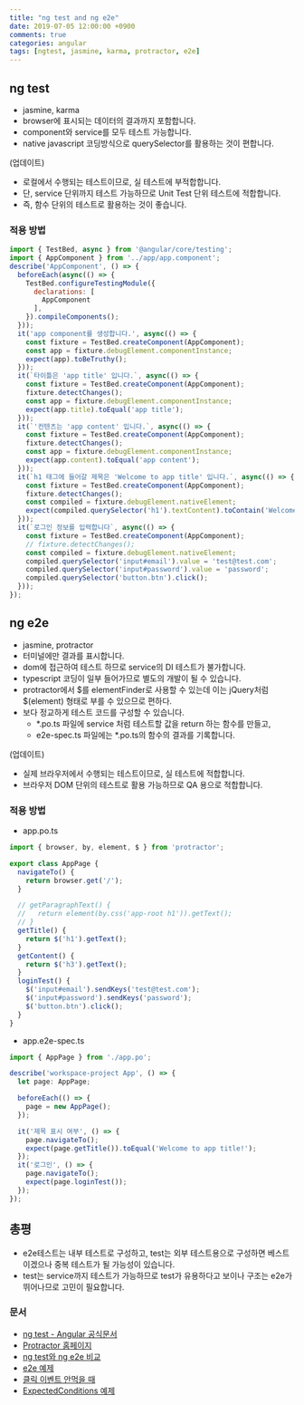 ```yaml
---
title: "ng test and ng e2e"
date: 2019-07-05 12:00:00 +0900
comments: true
categories: angular
tags: [ngtest, jasmine, karma, protractor, e2e]
---
```



## ng test
- jasmine, karma
- browser에 표시되는 데이터의 결과까지 포함합니다.
- component와 service를 모두 테스트 가능합니다.
- native javascript 코딩방식으로 querySelector를 활용하는 것이 편합니다.

(업데이트)

- 로컬에서 수행되는 테스트이므로, 실 테스트에 부적합합니다.
- 단, service 단위까지 테스트 가능하므로 Unit Test 단위 테스트에 적합합니다.
- 즉, 함수 단위의 테스트로 활용하는 것이 좋습니다.

### 적용 방법

```js
import { TestBed, async } from '@angular/core/testing';
import { AppComponent } from '../app/app.component';
describe('AppComponent', () => {
  beforeEach(async(() => {
    TestBed.configureTestingModule({
      declarations: [
        AppComponent
      ],
    }).compileComponents();
  }));
  it('app component를 생성합니다.', async(() => {
    const fixture = TestBed.createComponent(AppComponent);
    const app = fixture.debugElement.componentInstance;
    expect(app).toBeTruthy();
  }));
  it(`타이틀은 'app title' 입니다.`, async(() => {
    const fixture = TestBed.createComponent(AppComponent);
    fixture.detectChanges();
    const app = fixture.debugElement.componentInstance;
    expect(app.title).toEqual('app title');
  }));
  it(`'컨텐츠는 'app content' 입니다.`, async(() => {
    const fixture = TestBed.createComponent(AppComponent);
    fixture.detectChanges();
    const app = fixture.debugElement.componentInstance;
    expect(app.content).toEqual('app content');
  }));
  it(`h1 태그에 들어갈 제목은 'Welcome to app title' 입니다.`, async(() => {
    const fixture = TestBed.createComponent(AppComponent);
    fixture.detectChanges();
    const compiled = fixture.debugElement.nativeElement;
    expect(compiled.querySelector('h1').textContent).toContain('Welcome to app title!');
  }));
  it(`로그인 정보를 입력합니다`, async(() => {
    const fixture = TestBed.createComponent(AppComponent);
    // fixture.detectChanges();
    const compiled = fixture.debugElement.nativeElement;
    compiled.querySelector('input#email').value = 'test@test.com';
    compiled.querySelector('input#password').value = 'password';
    compiled.querySelector('button.btn').click();
  }));
});
```

## ng e2e
- jasmine, protractor
- 터미널에만 결과를 표시합니다.
- dom에 접근하여 테스트 하므로 service의 DI 테스트가 불가합니다.
- typescript 코딩이 일부 들어가므로 별도의 개발이 될 수 있습니다.
- protractor에서 $를 elementFinder로 사용할 수 있는데 이는 jQuery처럼 $(element) 형태로 부를 수 있으므로 편하다.
- 보다 정교하게 테스트 코드를 구성할 수 있습니다.
  - *.po.ts 파일에 service 처럼 테스트할 값을 return 하는 함수를 만들고,
  - e2e-spec.ts 파일에는 *.po.ts의 함수의 결과를 기록합니다.

(업데이트)

- 실제 브라우저에서 수행되는 테스트이므로, 실 테스트에 적합합니다.
- 브라우저 DOM 단위의 테스트로 활용 가능하므로 QA 용으로 적합합니다.


### 적용 방법
- app.po.ts

```ts
import { browser, by, element, $ } from 'protractor';

export class AppPage {
  navigateTo() {
    return browser.get('/');
  }

  // getParagraphText() {
  //   return element(by.css('app-root h1')).getText();
  // }
  getTitle() {
    return $('h1').getText();
  }
  getContent() {
    return $('h3').getText();
  }
  loginTest() {
    $('input#email').sendKeys('test@test.com');
    $('input#password').sendKeys('password');
    $('button.btn').click();
  }
}
```

- app.e2e-spec.ts

```ts
import { AppPage } from './app.po';

describe('workspace-project App', () => {
  let page: AppPage;

  beforeEach(() => {
    page = new AppPage();
  });

  it('제목 표시 여부', () => {
    page.navigateTo();
    expect(page.getTitle()).toEqual('Welcome to app title!');
  });
  it('로그인', () => {
    page.navigateTo();
    expect(page.loginTest());
  });
});
```

## 총평
- e2e테스트는 내부 테스트로 구성하고, test는 외부 테스트용으로 구성하면 베스트이겠으나 중복 테스트가 될 가능성이 있습니다.
- test는 service까지 테스트가 가능하므로 test가 유용하다고 보이나 구조는 e2e가 뛰어나므로 고민이 필요합니다.

### 문서
- [ng test - Angular 공식문서](https://angular.io/guide/testing)
- [Protractor 홈페이지](https://www.protractortest.org/#/api?view=webdriver.By.css)
- [ng test와 ng e2e 비교](https://stackoverflow.com/questions/48064021/what-is-the-real-difference-between-ng-test-and-ng-e2e)
- [e2e 예제](https://coryrylan.com/blog/introduction-to-e2e-testing-with-the-angular-cli-and-protractor)
- [클릭 이벤트 안먹을 때](https://stackoverflow.com/questions/37809915/element-not-visible-error-not-able-to-click-an-element)
- [ExpectedConditions 예제](https://github.com/angular/protractor/blob/master/lib/expectedConditions.ts)

